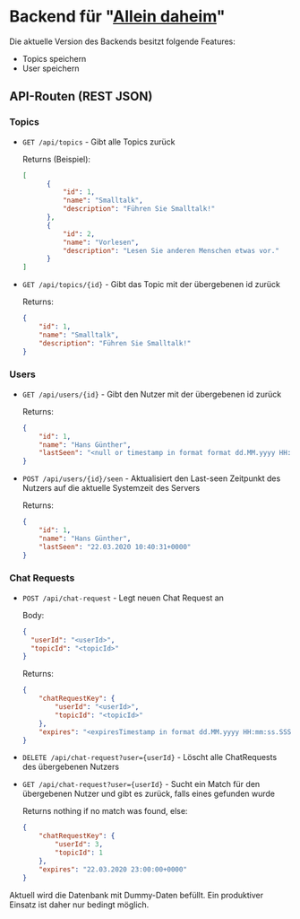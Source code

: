 # Backend für "[Allein daheim](https://github.com/Kailijan/allein-daheim)"

Die aktuelle Version des Backends besitzt folgende Features:

- Topics speichern
- User speichern

## API-Routen (REST JSON)

### Topics

- `GET /api/topics` - Gibt alle Topics zurück
    
    Returns (Beispiel):
    ```json
    [
          {
              "id": 1,
              "name": "Smalltalk",
              "description": "Führen Sie Smalltalk!"
          },
          {
              "id": 2,
              "name": "Vorlesen",
              "description": "Lesen Sie anderen Menschen etwas vor."
          }
    ]
    ```
    
- `GET /api/topics/{id}` - Gibt das Topic mit der übergebenen id zurück

    Returns:
    ```json
    {
        "id": 1,
        "name": "Smalltalk",
        "description": "Führen Sie Smalltalk!"
    }
    ```

### Users

- `GET /api/users/{id}` - Gibt den Nutzer mit der übergebenen id zurück
    
    Returns:
    ```json
    {
        "id": 1,
        "name": "Hans Günther",
        "lastSeen": "<null or timestamp in format format dd.MM.yyyy HH:mm:ssZ>"
    }
    ```
    
- `POST /api/users/{id}/seen` - Aktualisiert den Last-seen Zeitpunkt des Nutzers auf die aktuelle Systemzeit des Servers

    Returns:
    ```json
    {
        "id": 1,
        "name": "Hans Günther",
        "lastSeen": "22.03.2020 10:40:31+0000"
    }
    ```

### Chat Requests

- `POST /api/chat-request` - Legt neuen Chat Request an
    
    Body:
    ```json
    {
      "userId": "<userId>",
      "topicId": "<topicId>"
    }
    ```
    
    Returns:
    ```json
    {
        "chatRequestKey": {
            "userId": "<userId>",
            "topicId": "<topicId>"
        },
        "expires": "<expiresTimestamp in format dd.MM.yyyy HH:mm:ss.SSSZ>"
    }
    ```

- `DELETE /api/chat-request?user={userId}` - Löscht alle ChatRequests des übergebenen Nutzers
- `GET /api/chat-request?user={userId}` - Sucht ein Match für den übergebenen Nutzer und gibt es zurück, falls eines gefunden wurde

    Returns nothing if no match was found, else:
    ```json
    {
        "chatRequestKey": {
            "userId": 3,
            "topicId": 1
        },
        "expires": "22.03.2020 23:00:00+0000"
    }
    ```

Aktuell wird die Datenbank mit Dummy-Daten befüllt.
Ein produktiver Einsatz ist daher nur bedingt möglich.
